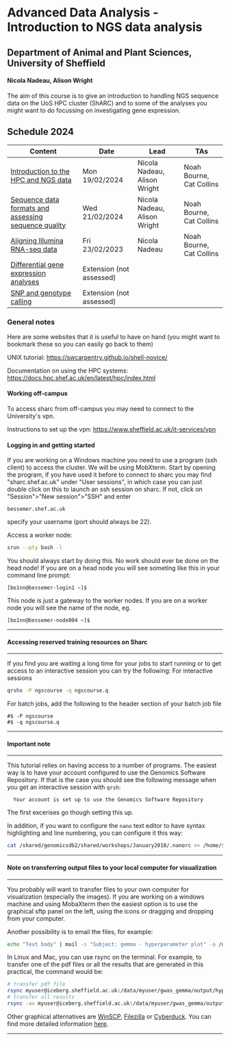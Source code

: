 # Advanced Data Analysis - Introduction to NGS data analysis
## Department of Animal and Plant Sciences, University of Sheffield
#### Nicola Nadeau, Alison Wright

The aim of this course is to give an introduction to handling NGS sequence data on the UoS HPC cluster (ShARC) and to some of the analyses you might want to do focussing on investigating gene expression.


## Schedule 2024

| Content | Date | Lead | TAs |
| ------- | ---- | ---- | --- |
| [Introduction to the HPC and NGS data](https://github.com/njnadeau/NGScourse/blob/master/day1am.md) | Mon 19/02/2024 | Nicola Nadeau, Alison Wright | Noah Bourne, Cat Collins |
| [Sequence data formats and assessing sequence quality](https://github.com/njnadeau/NGScourse/blob/master/day1lateam.md) | Wed 21/02/2024 | Nicola Nadeau, Alison Wright | Noah Bourne, Cat Collins |
| [Aligning Illumina RNA-seq data](https://github.com/njnadeau/APS-NGS-day1-PM/blob/patch-2/README.md) | Fri 23/02/2023  | Nicola Nadeau | Noah Bourne, Cat Collins |
| [Differential gene expression analyses](https://github.com/alielw/APS-NGS-day2-PM/blob/master/README.md) | Extension (not assessed)  | |  |
| [SNP and genotype calling](https://helenhip.github.io/SNP-and-genotype-calling/) | Extension (not assessed) | 


### General notes
Here are some websites that it is useful to have on hand (you might want to bookmark these so you can easily go back to them)

UNIX tutorial: https://swcarpentry.github.io/shell-novice/

Documentation on using the HPC systems: https://docs.hpc.shef.ac.uk/en/latest/hpc/index.html

#### Working off-campus
To access sharc from off-campus you may need to connect to the University's vpn. 

Instructions to set up the vpn: https://www.sheffield.ac.uk/it-services/vpn

#### Logging in and getting started
If you are working on a Windows machine you need to use a program (ssh client) to access the cluster. We will be using MobXterm. Start by opening the program, if you have used it before to connect to sharc you may find "sharc.shef.ac.uk" under "User sessions", in which case you can just double click on this to launch an ssh session on sharc. If not, click on "Session">"New session">"SSH" and enter
```
bessemer.shef.ac.uk
```
specify your username (port should always be 22).

Access a worker node:
```bash
srun --pty bash -l
```
You should always start by doing this. No work should ever be done on the head node! If you are on a head node you will see someting like this in your command line prompt:
```
[bo1nn@bessemer-login1 ~]$
```
This node is just a gateway to the worker nodes. If you are on a worker node you will see the name of the node, eg.
```
[bo1nn@bessemer-node004 ~]$
```
***
#### Accessing reserved training resources on Sharc
***
If you find you are waiting a long time for your jobs to start running or to get access to an interactive session you can try the following:
For interactive sessions
```bash
qrshx -P ngscourse -q ngscourse.q
```
For batch jobs, add the following to the header section of your batch job file
```
#$ -P ngscourse
#$ -q ngscourse.q
```
***
#### Important note
***
This tutorial relies on having access to a number of programs. The easiest way is to have your account configured to use the Genomics Software Repository. If that is the case you should see the following message when you get an interactive session with ```qrsh```:
```
  Your account is set up to use the Genomics Software Repository
```
The first excerises go though setting this up.

In addition, if you want to configure the ```nano``` text editor to have syntax highlighting and line numbering, you can configure it this way:
```bash
cat /shared/genomicsdb2/shared/workshops/January2018/.nanorc >> /home/$USER/.nanorc
```
***

#### Note on transferring output files to your local computer for visualization
***
You probably will want to transfer files to your own computer for visualization (especially the images). If you are working on a windows machine and using MobaXterm then the easiest option is to use the graphical sftp panel on the left, using the icons or dragging and dropping from your computer. 

Another possibility is to email the files, for example:
```bash
echo "Text body" | mail -s "Subject: gemma - hyperparameter plot" -a /data/myuser/gwas_gemma/output/hyperparameters.pdf your@email
```

In Linux and Mac, you can use rsync on the terminal. For example, to transfer one of the pdf files or all the results that are generated in this practical, the command would be: 
```bash
# transfer pdf file
rsync myuser@iceberg.sheffield.ac.uk:/data/myuser/gwas_gemma/output/hyperparameters.pdf ./
# transfer all results
rsync -av myuser@iceberg.sheffield.ac.uk:/data/myuser/gwas_gemma/output ./
```

Other graphical alternatives are [WinSCP](http://dsavas.staff.shef.ac.uk/software/xconnect/winscp.html), [Filezilla](https://filezilla-project.org/) or [Cyberduck](http://www.macupdate.com/app/mac/8392/cyberduck). You can find more detailed information [here](https://www.sheffield.ac.uk/it-services/research/hpc/using/access).

***


